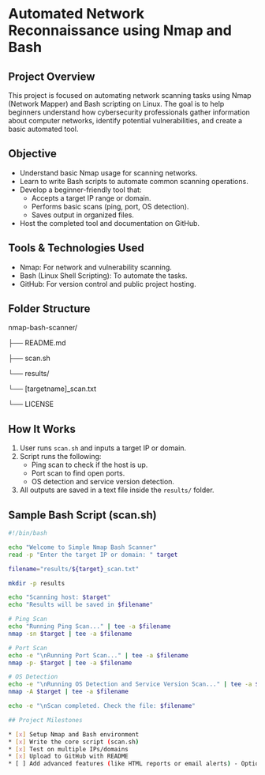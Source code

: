 # Automated Network Reconnaissance using Nmap and Bash

## Project Overview

This project is focused on automating network scanning tasks using Nmap (Network Mapper) and Bash scripting on Linux. The goal is to help beginners understand how cybersecurity professionals gather information about computer networks, identify potential vulnerabilities, and create a basic automated tool.

## Objective

* Understand basic Nmap usage for scanning networks.
* Learn to write Bash scripts to automate common scanning operations.
* Develop a beginner-friendly tool that:
    * Accepts a target IP range or domain.
    * Performs basic scans (ping, port, OS detection).
    * Saves output in organized files.
* Host the completed tool and documentation on GitHub.

## Tools & Technologies Used

* Nmap: For network and vulnerability scanning.
* Bash (Linux Shell Scripting): To automate the tasks.
* GitHub: For version control and public project hosting.

## Folder Structure

nmap-bash-scanner/

├── README.md

├── scan.sh

└── results/

└── [targetname]_scan.txt

└── LICENSE

## How It Works

1.  User runs `scan.sh` and inputs a target IP or domain.
2.  Script runs the following:
    * Ping scan to check if the host is up.
    * Port scan to find open ports.
    * OS detection and service version detection.
3.  All outputs are saved in a text file inside the `results/` folder.

## Sample Bash Script (scan.sh)

```bash
#!/bin/bash

echo "Welcome to Simple Nmap Bash Scanner"
read -p "Enter the target IP or domain: " target

filename="results/${target}_scan.txt"

mkdir -p results

echo "Scanning host: $target"
echo "Results will be saved in $filename"

# Ping Scan
echo "Running Ping Scan..." | tee -a $filename
nmap -sn $target | tee -a $filename

# Port Scan
echo -e "\nRunning Port Scan..." | tee -a $filename
nmap -p- $target | tee -a $filename

# OS Detection
echo -e "\nRunning OS Detection and Service Version Scan..." | tee -a $filename
nmap -A $target | tee -a $filename

echo -e "\nScan completed. Check the file: $filename"

## Project Milestones

* [x] Setup Nmap and Bash environment
* [x] Write the core script (scan.sh)
* [x] Test on multiple IPs/domains
* [x] Upload to GitHub with README
* [ ] Add advanced features (like HTML reports or email alerts) - Optional
